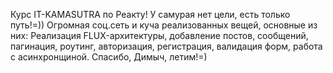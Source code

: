 Курс IT-KAMASUTRA по Реакту! У самурая нет цели, есть только путь!=)) Огромная соц.сеть и куча реализованных вещей, основные из них: Реализация FLUX-архитектуры, добавление постов, сообщений, пагинация, роутинг, авторизация, регистрация, валидация форм, работа с асинхронщиной. Спасибо, Димыч, летим!=)
